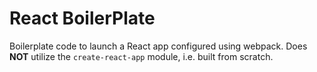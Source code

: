 # React BoilerPlate

Boilerplate code to launch a React app configured using webpack. 
Does __NOT__ utilize the `create-react-app` module, i.e. built from scratch.
